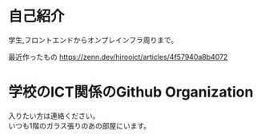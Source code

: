 # 自己紹介
学生,フロントエンドからオンプレインフラ周りまで。

最近作ったもの
https://zenn.dev/hirooict/articles/4f57940a8b4072

# 学校のICT関係のGithub Organization
入りたい方は連絡ください。<br>
いつも1階のガラス張りのあの部屋にいます。
